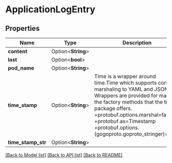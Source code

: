 # ApplicationLogEntry

## Properties

Name | Type | Description | Notes
------------ | ------------- | ------------- | -------------
**content** | Option<**String**> |  | [optional]
**last** | Option<**bool**> |  | [optional]
**pod_name** | Option<**String**> |  | [optional]
**time_stamp** | Option<**String**> | Time is a wrapper around time.Time which supports correct marshaling to YAML and JSON.  Wrappers are provided for many of the factory methods that the time package offers.  +protobuf.options.marshal=false +protobuf.as=Timestamp +protobuf.options.(gogoproto.goproto_stringer)=false | [optional]
**time_stamp_str** | Option<**String**> |  | [optional]

[[Back to Model list]](../README.md#documentation-for-models) [[Back to API list]](../README.md#documentation-for-api-endpoints) [[Back to README]](../README.md)


